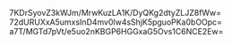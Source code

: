 7KDrSyovZ3kWJm/MrwKuzLA1K/DyQKg2dtyZLJZ8fWw=
72dURUXxA5umxsInD4mv0lw4sShjK5pguoPKa0bOOpc=
a7T/MGTd7pVt/e5uo2nKBGP6HGGxaG5Ovs1C6NCE2Ew=
